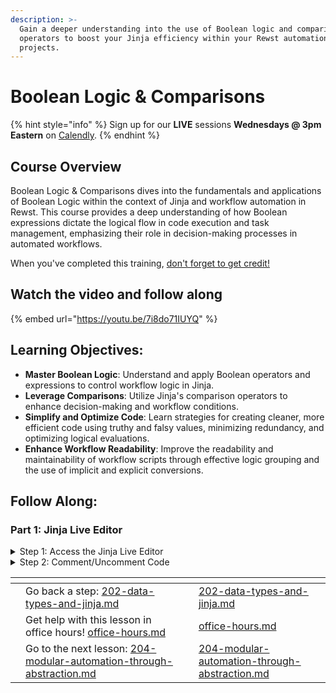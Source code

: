 ```yaml
---
description: >-
  Gain a deeper understanding into the use of Boolean logic and comparison
  operators to boost your Jinja efficiency within your Rewst automation
  projects.
---
```


# Boolean Logic & Comparisons

{% hint style="info" %}
Sign up for our **LIVE** sessions **Wednesdays @ 3pm** **Eastern** on [Calendly](https://calendly.com/cluck-u/rewst-203).
{% endhint %}

## **Course Overview**

Boolean Logic & Comparisons dives into the fundamentals and applications of Boolean Logic within the context of Jinja and workflow automation in Rewst. This course provides a deep understanding of how Boolean expressions dictate the logical flow in code execution and task management, emphasizing their role in decision-making processes in automated workflows.

When you've completed this training, [don't forget to get credit!](https://app.rewst.io/form/01914838-f969-7018-9072-9f1ab3e5ece6)

## Watch the video and follow along

{% embed url="https://youtu.be/7i8do71IUYQ" %}

## **Learning Objectives:**

* **Master Boolean Logic**: Understand and apply Boolean operators and expressions to control workflow logic in Jinja.
* **Leverage Comparisons**: Utilize Jinja's comparison operators to enhance decision-making and workflow conditions.
* **Simplify and Optimize Code**: Learn strategies for creating cleaner, more efficient code using truthy and falsy values, minimizing redundancy, and optimizing logical evaluations.
* **Enhance Workflow Readability**: Improve the readability and maintainability of workflow scripts through effective logic grouping and the use of implicit and explicit conversions.

## Follow Along:

### Part 1: Jinja Live Editor

<details>

<summary>Step 1: Access the Jinja Live Editor</summary>

1. Open the [Live Editor with Sample Data](https://app.rewst.io/jinja-live-editor?id=018ea440-defe-7354-a488-8e5a61e1a2a9)

Here are some important keyboard shortcuts you can use throughout

1. Remove comments
   * Windows: _ctrl + /_
   * OSX: _cmd + /_
2. Render code
   * Windows: _ctrl + enter_
   * OSX: _cmd + enter_

</details>

<details>

<summary>Step 2: Comment/Uncomment Code</summary>

1. Comment/Uncomment Code and see the behavior between the WET and DRY examples.

</details>

<table data-view="cards"><thead><tr><th></th><th></th><th></th><th data-hidden data-card-target data-type="content-ref"></th></tr></thead><tbody><tr><td></td><td>Go back a step: <a data-mention href="202-data-types-and-jinja.md">202-data-types-and-jinja.md</a></td><td></td><td><a href="202-data-types-and-jinja.md">202-data-types-and-jinja.md</a></td></tr><tr><td></td><td>Get help with this lesson in office hours! <a data-mention href="../office-hours.md">office-hours.md</a></td><td></td><td><a href="../office-hours.md">office-hours.md</a></td></tr><tr><td></td><td>Go to the next lesson: <a data-mention href="204-modular-automation-through-abstraction.md">204-modular-automation-through-abstraction.md</a></td><td></td><td><a href="204-modular-automation-through-abstraction.md">204-modular-automation-through-abstraction.md</a></td></tr></tbody></table>

